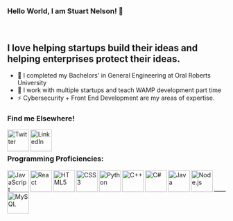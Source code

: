 ### Hello World, I am Stuart Nelson! 👋
<br/>

## I love helping startups build their ideas and helping enterprises protect their ideas.

- 🌱 I completed my Bachelors' in General Engineering at Oral Roberts University
- 🔭 I work with multiple startups and teach WAMP development part time
- ⚡ Cybersecurity + Front End Development are my areas of expertise.

### Find me Elsewhere!

[<img align="left" alt="Twitter" width="50px" src="https://img.icons8.com/ios/100/000000/twitter--v2.png"/>][twitter]
[<img align="left" alt="LinkedIn" width="50px" src="https://img.icons8.com/material-outlined/24/000000/linkedin--v2.png" />][linkedin]

<br /><br />

### Programming Proficiencies:
<!--
Order by most proficient!
-
<img src="https://img.icons8.com/material-outlined/24/000000/twitter.png"/>
<img src="https://img.icons8.com/material-outlined/24/000000/linkedin--v1.png"/>
<img src="https://img.icons8.com/ios/50/000000/html.png"/>
<img src="https://img.icons8.com/ios/50/000000/css.png"/>
<img src="https://img.icons8.com/ios/50/000000/javascript--v1.png"/>
<img src="https://img.icons8.com/ios-glyphs/30/000000/react.png"/>
<img src="https://img.icons8.com/ios/50/000000/python--v1.png"/>
<img src="https://img.icons8.com/ios/50/000000/c-plus-plus-logo.png"/>
<img src="https://img.icons8.com/ios/50/000000/c-sharp-logo.png"/>
<img src="https://img.icons8.com/external-flatart-icons-outline-flatarticons/64/000000/external-lemon-sauna-flatart-icons-outline-flatarticons.png"/>
<img src="https://img.icons8.com/ios/50/000000/java-coffee-cup-logo--v1.png"/>
<img src="https://img.icons8.com/ios/50/000000/affinity-photo.png"/>
<img src="https://img.icons8.com/windows/32/000000/node-js.png"/>
<img src="https://img.icons8.com/ios/50/000000/puzzle-matching.png"/> ASSEMBLY
<img src="https://img.icons8.com/ios/50/000000/mysql-logo.png"/>
-->
<img align="left" alt="JavaScript" width="50px" src="https://img.icons8.com/ios/50/000000/javascript--v1.png" />
<img align="left" alt="React" width="50px" src="https://img.icons8.com/ios-glyphs/30/000000/react.png" />
<img align="left" alt="HTML5" width="50px" src="https://img.icons8.com/ios/50/000000/html.png" />
<img align="left" alt="CSS3" width="50px" src="https://img.icons8.com/ios/50/000000/css.png" />
<img align="left" alt="Python" width="50px" src="https://img.icons8.com/ios/50/000000/python--v1.png" />
<img align="left" alt="C++" width="50px" src="https://img.icons8.com/ios/50/000000/c-plus-plus-logo.png" />
<img align="left" alt="C#" width="50px" src="https://img.icons8.com/ios/50/000000/c-sharp-logo.png" />
<img align="left" alt="Java" width="50px" src="https://img.icons8.com/ios/50/000000/java-coffee-cup-logo--v1.png" />
<img align="left" alt="Node.js" width="50px" src="https://img.icons8.com/windows/32/000000/node-js.png"/>
<img align="left" alt="MySQL" width="50px" src="https://img.icons8.com/ios/50/000000/mysql-logo.png" />

<br />
<br />

---

<!--[website]:-->
[twitter]: https://twitter.com/thes_s_nelson
[linkedin]: https://www.linkedin.com/in/stuart-nelson/
